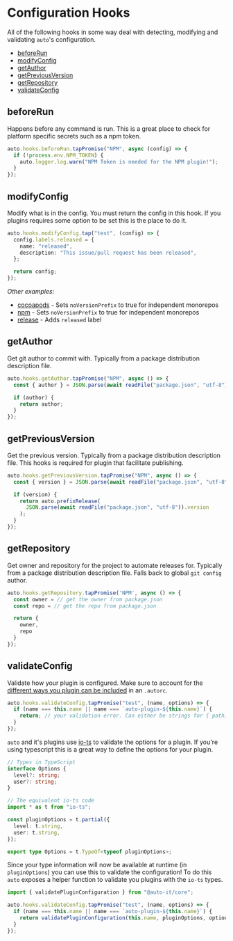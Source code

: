 # Configuration Hooks

All of the following hooks in some way deal with detecting, modifying and validating `auto`'s configuration.

- [beforeRun](#beforerun)
- [modifyConfig](#modifyconfig)
- [getAuthor](#getauthor)
- [getPreviousVersion](#getpreviousversion)
- [getRepository](#getrepository)
- [validateConfig](#validateconfig)

## beforeRun

Happens before any command is run.
This is a great place to check for platform specific secrets such as a npm token.

```ts
auto.hooks.beforeRun.tapPromise("NPM", async (config) => {
  if (!process.env.NPM_TOKEN) {
    auto.logger.log.warn("NPM Token is needed for the NPM plugin!");
  }
});
```

## modifyConfig

Modify what is in the config.
You must return the config in this hook.
If you plugins requires some option to be set this is the place to do it.

```ts
auto.hooks.modifyConfig.tap("test", (config) => {
  config.labels.released = {
    name: "released",
    description: "This issue/pull request has been released",
  };

  return config;
});
```

_Other examples:_

- [cocoapods](../../../plugins/cocoapods/README.md) - Sets `noVersionPrefix` to true for independent monorepos
- [npm](../../../plugins/npm/README.md) - Sets `noVersionPrefix` to true for independent monorepos
- [release](../../../plugins/release/README.md) - Adds `released` label

## getAuthor

Get git author to commit with.
Typically from a package distribution description file.

```ts
auto.hooks.getAuthor.tapPromise("NPM", async () => {
  const { author } = JSON.parse(await readFile("package.json", "utf-8"));

  if (author) {
    return author;
  }
});
```

## getPreviousVersion

Get the previous version.
Typically from a package distribution description file.
This hooks is required for plugin that facilitate publishing.

```ts
auto.hooks.getPreviousVersion.tapPromise("NPM", async () => {
  const { version } = JSON.parse(await readFile("package.json", "utf-8"));

  if (version) {
    return auto.prefixRelease(
      JSON.parse(await readFile("package.json", "utf-8")).version
    );
  }
});
```

## getRepository

Get owner and repository for the project to automate releases for.
Typically from a package distribution description file.
Falls back to global `git config` author.

```ts
auto.hooks.getRepository.tapPromise('NPM', async () => {
  const owner = // get the owner from package.json
  const repo = // get the repo from package.json

  return {
    owner,
    repo
  }
});
```

## validateConfig

Validate how your plugin is configured.
Make sure to account for the [different ways you plugin can be included](./plugins.md#plugin-declaration) in an `.autorc`.

```ts
auto.hooks.validateConfig.tapPromise("test", (name, options) => {
  if (name === this.name || name === `auto-plugin-${this.name}`) {
    return; // your validation error. Can either be strings for { path, expectedType, value }
  }
});
```

`auto` and it's plugins use [io-ts](https://github.com/gcanti/io-ts) to validate the options for a plugin.
If you're using typescript this is a great way to define the options for your plugin.

```ts
// Types in TypeScript
interface Options {
  level?: string;
  user?: string;
}

// The equivalent io-ts code
import * as t from "io-ts";

const pluginOptions = t.partial({
  level: t.string,
  user: t.string,
});

export type Options = t.TypeOf<typeof pluginOptions>;
```

Since your type information will now be available at runtime (in `pluginOptions`) you can use this to validate the configuration!
To do this `auto` exposes a helper function to validate you plugins with the `io-ts` types.

```ts
import { validatePluginConfiguration } from "@auto-it/core";

auto.hooks.validateConfig.tapPromise("test", (name, options) => {
  if (name === this.name || name === `auto-plugin-${this.name}`) {
    return validatePluginConfiguration(this.name, pluginOptions, options);
  }
});
```
